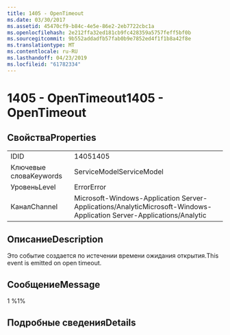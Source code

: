 ```yaml
---
title: 1405 - OpenTimeout
ms.date: 03/30/2017
ms.assetid: 45470cf9-b84c-4e5e-86e2-2eb7722cbc1a
ms.openlocfilehash: 2e212ffa32ed181cb9fc428359a5757feff5bf0b
ms.sourcegitcommit: 9b552addadfb57fab0b9e7852ed4f1f1b8a42f8e
ms.translationtype: MT
ms.contentlocale: ru-RU
ms.lasthandoff: 04/23/2019
ms.locfileid: "61782334"
---
```

# <a name="1405---opentimeout"></a><span data-ttu-id="8b10a-102">1405 - OpenTimeout</span><span class="sxs-lookup"><span data-stu-id="8b10a-102">1405 - OpenTimeout</span></span>
## <a name="properties"></a><span data-ttu-id="8b10a-103">Свойства</span><span class="sxs-lookup"><span data-stu-id="8b10a-103">Properties</span></span>  
  
|||  
|-|-|  
|<span data-ttu-id="8b10a-104">ID</span><span class="sxs-lookup"><span data-stu-id="8b10a-104">ID</span></span>|<span data-ttu-id="8b10a-105">1405</span><span class="sxs-lookup"><span data-stu-id="8b10a-105">1405</span></span>|  
|<span data-ttu-id="8b10a-106">Ключевые слова</span><span class="sxs-lookup"><span data-stu-id="8b10a-106">Keywords</span></span>|<span data-ttu-id="8b10a-107">ServiceModel</span><span class="sxs-lookup"><span data-stu-id="8b10a-107">ServiceModel</span></span>|  
|<span data-ttu-id="8b10a-108">Уровень</span><span class="sxs-lookup"><span data-stu-id="8b10a-108">Level</span></span>|<span data-ttu-id="8b10a-109">Error</span><span class="sxs-lookup"><span data-stu-id="8b10a-109">Error</span></span>|  
|<span data-ttu-id="8b10a-110">Канал</span><span class="sxs-lookup"><span data-stu-id="8b10a-110">Channel</span></span>|<span data-ttu-id="8b10a-111">Microsoft-Windows-Application Server-Applications/Analytic</span><span class="sxs-lookup"><span data-stu-id="8b10a-111">Microsoft-Windows-Application Server-Applications/Analytic</span></span>|  
  
## <a name="description"></a><span data-ttu-id="8b10a-112">Описание</span><span class="sxs-lookup"><span data-stu-id="8b10a-112">Description</span></span>  
 <span data-ttu-id="8b10a-113">Это событие создается по истечении времени ожидания открытия.</span><span class="sxs-lookup"><span data-stu-id="8b10a-113">This event is emitted on open timeout.</span></span>  
  
## <a name="message"></a><span data-ttu-id="8b10a-114">Сообщение</span><span class="sxs-lookup"><span data-stu-id="8b10a-114">Message</span></span>  
 <span data-ttu-id="8b10a-115">1 %</span><span class="sxs-lookup"><span data-stu-id="8b10a-115">1%</span></span>  
  
## <a name="details"></a><span data-ttu-id="8b10a-116">Подробные сведения</span><span class="sxs-lookup"><span data-stu-id="8b10a-116">Details</span></span>
